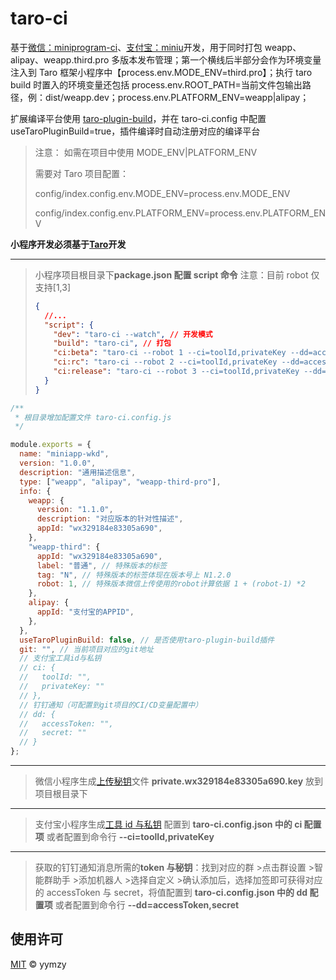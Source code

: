 # taro-ci

基于[微信：miniprogram-ci](https://developers.weixin.qq.com/miniprogram/dev/devtools/ci.html)、[支付宝：miniu](https://opendocs.alipay.com/mini/miniu/command-intro)开发，用于同时打包 weapp、alipay、weapp.third.pro 多版本发布管理；第一个横线后半部分会作为环境变量注入到 Taro 框架小程序中【process.env.MODE_ENV=third.pro】；执行 taro build 时置入的环境变量还包括 process.env.ROOT_PATH=当前文件包输出路径，例：dist/weapp.dev；process.env.PLATFORM_ENV=weapp|alipay；

扩展编译平台使用 [taro-plugin-build](https://www.npmjs.com/package/taro-plugin-build)，并在 taro-ci.config 中配置 useTaroPluginBuild=true，插件编译时自动注册对应的编译平台

> 注意： 如需在项目中使用 MODE_ENV|PLATFORM_ENV
>
> 需要对 Taro 项目配置：
>
> config/index.config.env.MODE_ENV=process.env.MODE_ENV
>
> config/index.config.env.PLATFORM_ENV=process.env.PLATFORM_ENV

**小程序开发必须基于[Taro](https://taro-docs.jd.com/)开发**

---

> 小程序项目根目录下**package.json 配置 script 命令** 注意：目前 robot 仅支持[1,3]
>
> ```json
> {
>   //...
>   "script": {
>     "dev": "taro-ci --watch", // 开发模式
>     "build": "taro-ci", // 打包
>     "ci:beta": "taro-ci --robot 1 --ci=toolId,privateKey --dd=accessToken,secret", // 发布 - 体验版
>     "ci:rc": "taro-ci --robot 2 --ci=toolId,privateKey --dd=accessToken,secret", // 发布 - 候选版
>     "ci:release": "taro-ci --robot 3 --ci=toolId,privateKey --dd=accessToken,secret" // 发布 - 正式版
>   }
> }
> ```

```js
/**
 * 根目录增加配置文件 taro-ci.config.js
 */

module.exports = {
  name: "miniapp-wkd",
  version: "1.0.0",
  description: "通用描述信息",
  type: ["weapp", "alipay", "weapp-third-pro"],
  info: {
    weapp: {
      version: "1.1.0",
      description: "对应版本的针对性描述",
      appId: "wx329184e83305a690",
    },
    "weapp-third": {
      appId: "wx329184e83305a690",
      label: "普通", // 特殊版本的标签
      tag: "N", // 特殊版本的标签体现在版本号上 N1.2.0
      robot: 1, // 特殊版本微信上传使用的robot计算依据 1 + (robot-1) *2
    },
    alipay: {
      appId: "支付宝的APPID",
    },
  },
  useTaroPluginBuild: false, // 是否使用taro-plugin-build插件
  git: "", // 当前项目对应的git地址
  // 支付宝工具id与私钥
  // ci: {
  //   toolId: "",
  //   privateKey: ""
  // },
  // 钉钉通知（可配置到git项目的CI/CD变量配置中）
  // dd: {
  //   accessToken: "",
  //   secret: ""
  // }
};
```

---

> 微信小程序生成[上传秘钥](https://developers.weixin.qq.com/miniprogram/dev/devtools/ci.html)文件 **private.wx329184e83305a690.key** 放到项目根目录下

---

> 支付宝小程序生成[工具 id 与私钥](https://opendocs.alipay.com/mini/miniu/command-intro#%E5%88%9D%E5%A7%8B%E5%8C%96%E9%85%8D%E7%BD%AE) 配置到 **taro-ci.config.json 中的 ci 配置项** 或者配置到命令行 **--ci=toolId,privateKey**

---

> 获取的钉钉通知消息所需的**token 与秘钥**：找到对应的群 >点击群设置 >智能群助手 >添加机器人 >选择自定义 >确认添加后，选择加签即可获得对应的 accessToken 与 secret，将值配置到 **taro-ci.config.json 中的 dd 配置项** 或者配置到命令行 **--dd=accessToken,secret**

## 使用许可

[MIT](LICENSE) © yymzy
